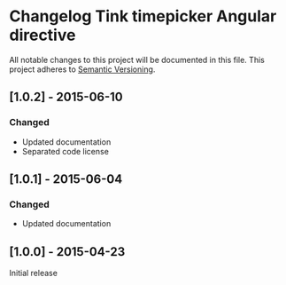 # Changelog Tink timepicker Angular directive

All notable changes to this project will be documented in this file.
This project adheres to [Semantic Versioning](http://semver.org/).

<!--
## [Unreleased] - [unreleased]

### Added
### Changed
### Deprecated
### Removed
### Fixed
### Security
-->



## [1.0.2] - 2015-06-10

### Changed
- Updated documentation
- Separated code license



## [1.0.1] - 2015-06-04

### Changed
- Updated documentation



## [1.0.0] - 2015-04-23

Initial release
